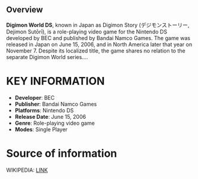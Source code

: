 ## Overview

**Digimon World DS**, known in Japan as Digimon Story (デジモンストーリー, Dejimon Sutōrī), is a role-playing video game for the Nintendo DS developed by BEC and published by Bandai Namco Games. The game was released in Japan on June 15, 2006, and in North America later that year on November 7. Despite its localized title, the game shares no relation to the separate Digimon World series....

# KEY INFORMATION

- **Developer**: BEC
- **Publisher**: Bandai Namco Games
- **Platforms**: Nintendo DS
- **Release Date**: June 15, 2006
- **Genre**: Role-playing video game
- **Modes**: Single Player

# Source of information
 WIKIPEDIA: [LINK](https://en.wikipedia.org/wiki/Digimon_World_DS)